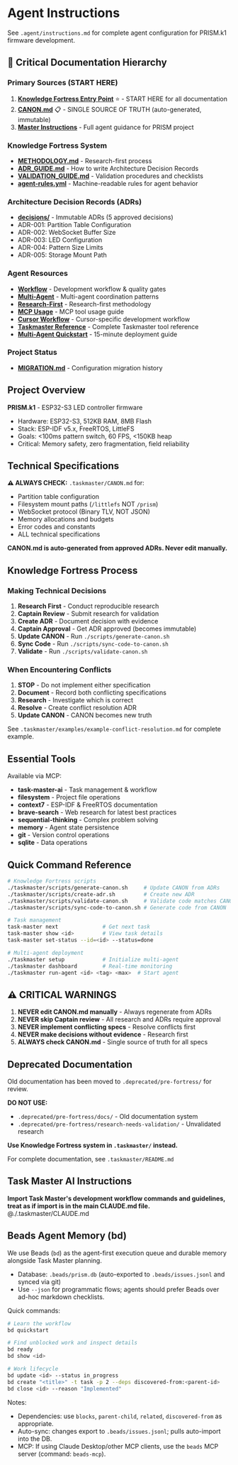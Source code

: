 # Agent Instructions

See `.agent/instructions.md` for complete agent configuration for PRISM.k1 firmware development.

## 🎯 Critical Documentation Hierarchy

### Primary Sources (START HERE)
1. **[Knowledge Fortress Entry Point](.taskmaster/README.md)** ⭐ - START HERE for all documentation
2. **[CANON.md](.taskmaster/CANON.md)** 📋 - SINGLE SOURCE OF TRUTH (auto-generated, immutable)
3. **[Master Instructions](.agent/instructions.md)** - Full agent guidance for PRISM project

### Knowledge Fortress System
- **[METHODOLOGY.md](.taskmaster/METHODOLOGY.md)** - Research-first process
- **[ADR_GUIDE.md](.taskmaster/ADR_GUIDE.md)** - How to write Architecture Decision Records
- **[VALIDATION_GUIDE.md](.taskmaster/VALIDATION_GUIDE.md)** - Validation procedures and checklists
- **[agent-rules.yml](.taskmaster/agent-rules.yml)** - Machine-readable rules for agent behavior

### Architecture Decision Records (ADRs)
- **[decisions/](.taskmaster/decisions/)** - Immutable ADRs (5 approved decisions)
- ADR-001: Partition Table Configuration
- ADR-002: WebSocket Buffer Size
- ADR-003: LED Configuration
- ADR-004: Pattern Size Limits
- ADR-005: Storage Mount Path

### Agent Resources
- **[Workflow](.agent/workflow.md)** - Development workflow & quality gates
- **[Multi-Agent](.agent/multi-agent.md)** - Multi-agent coordination patterns
- **[Research-First](.agent/research-first.md)** - Research-first methodology
- **[MCP Usage](.agent/mcp-usage.md)** - MCP tool usage guide
- **[Cursor Workflow](.agent/cursor-workflow.md)** - Cursor-specific development workflow
- **[Taskmaster Reference](.agent/taskmaster-reference.md)** - Complete Taskmaster tool reference
- **[Multi-Agent Quickstart](.agent/multi-agent-quickstart.md)** - 15-minute deployment guide

### Project Status
- **[MIGRATION.md](MIGRATION.md)** - Configuration migration history

## Project Overview

**PRISM.k1** - ESP32-S3 LED controller firmware
- Hardware: ESP32-S3, 512KB RAM, 8MB Flash
- Stack: ESP-IDF v5.x, FreeRTOS, LittleFS
- Goals: <100ms pattern switch, 60 FPS, <150KB heap
- Critical: Memory safety, zero fragmentation, field reliability

## Technical Specifications

**⚠️ ALWAYS CHECK:** `.taskmaster/CANON.md` for:
- Partition table configuration
- Filesystem mount paths (`/littlefs` NOT `/prism`)
- WebSocket protocol (Binary TLV, NOT JSON)
- Memory allocations and budgets
- Error codes and constants
- ALL technical specifications

**CANON.md is auto-generated from approved ADRs. Never edit manually.**

## Knowledge Fortress Process

### Making Technical Decisions
1. **Research First** - Conduct reproducible research
2. **Captain Review** - Submit research for validation
3. **Create ADR** - Document decision with evidence
4. **Captain Approval** - Get ADR approved (becomes immutable)
5. **Update CANON** - Run `./scripts/generate-canon.sh`
6. **Sync Code** - Run `./scripts/sync-code-to-canon.sh`
7. **Validate** - Run `./scripts/validate-canon.sh`

### When Encountering Conflicts
1. **STOP** - Do not implement either specification
2. **Document** - Record both conflicting specifications
3. **Research** - Investigate which is correct
4. **Resolve** - Create conflict resolution ADR
5. **Update CANON** - CANON becomes new truth

See `.taskmaster/examples/example-conflict-resolution.md` for complete example.

## Essential Tools

Available via MCP:
- **task-master-ai** - Task management & workflow
- **filesystem** - Project file operations
- **context7** - ESP-IDF & FreeRTOS documentation
- **brave-search** - Web research for latest best practices
- **sequential-thinking** - Complex problem solving
- **memory** - Agent state persistence
- **git** - Version control operations
- **sqlite** - Data operations

## Quick Command Reference

```bash
# Knowledge Fortress scripts
./taskmaster/scripts/generate-canon.sh     # Update CANON from ADRs
./taskmaster/scripts/create-adr.sh         # Create new ADR
./taskmaster/scripts/validate-canon.sh     # Validate code matches CANON
./taskmaster/scripts/sync-code-to-canon.sh # Generate code from CANON

# Task management
task-master next              # Get next task
task-master show <id>         # View task details
task-master set-status --id=<id> --status=done

# Multi-agent deployment
./taskmaster setup            # Initialize multi-agent
./taskmaster dashboard        # Real-time monitoring
./taskmaster run-agent <id> <tag> <max>  # Start agent
```

## ⚠️ CRITICAL WARNINGS

1. **NEVER edit CANON.md manually** - Always regenerate from ADRs
2. **NEVER skip Captain review** - All research and ADRs require approval
3. **NEVER implement conflicting specs** - Resolve conflicts first
4. **NEVER make decisions without evidence** - Research first
5. **ALWAYS check CANON.md** - Single source of truth for all specs

## Deprecated Documentation

Old documentation has been moved to `.deprecated/pre-fortress/` for review.

**DO NOT USE:**
- `.deprecated/pre-fortress/docs/` - Old documentation system
- `.deprecated/pre-fortress/research-needs-validation/` - Unvalidated research

**Use Knowledge Fortress system in `.taskmaster/` instead.**

For complete documentation, see `.taskmaster/README.md`

## Task Master AI Instructions
**Import Task Master's development workflow commands and guidelines, treat as if import is in the main CLAUDE.md file.**
@./.taskmaster/CLAUDE.md

## Beads Agent Memory (bd)

We use Beads (`bd`) as the agent-first execution queue and durable memory alongside Task Master planning.

- Database: `.beads/prism.db` (auto-exported to `.beads/issues.jsonl` and synced via git)
- Use `--json` for programmatic flows; agents should prefer Beads over ad-hoc markdown checklists.

Quick commands:

```bash
# Learn the workflow
bd quickstart

# Find unblocked work and inspect details
bd ready
bd show <id>

# Work lifecycle
bd update <id> --status in_progress
bd create "<title>" -t task -p 2 --deps discovered-from:<parent-id>
bd close <id> --reason "Implemented"
```

Notes:
- Dependencies: use `blocks`, `parent-child`, `related`, `discovered-from` as appropriate.
- Auto-sync: changes export to `.beads/issues.jsonl`; pulls auto-import into the DB.
- MCP: If using Claude Desktop/other MCP clients, use the `beads` MCP server (command: `beads-mcp`).
